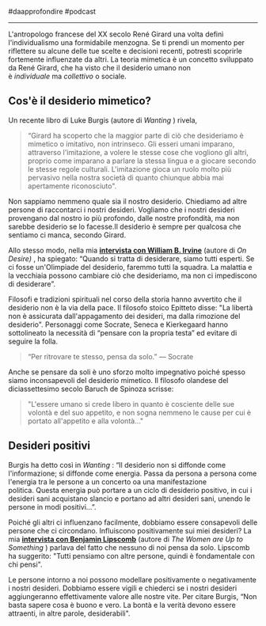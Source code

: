#daapprofondire
#podcast

---

L'antropologo francese del XX secolo René Girard una volta definì l'individualismo una formidabile menzogna. Se ti prendi un momento per riflettere su alcune delle tue scelte e decisioni recenti, potresti scoprirle fortemente influenzate da altri. La teoria mimetica è un concetto sviluppato da René Girard, che ha visto che il desiderio umano non è _individuale_ ma _collettivo_ o sociale.

## Cos'è il desiderio mimetico?

Un recente libro di Luke Burgis (autore di _Wanting_ ) rivela,

> “Girard ha scoperto che la maggior parte di ciò che desideriamo è mimetico o imitativo, non intrinseco. Gli esseri umani imparano, attraverso l'imitazione, a volere le stesse cose che vogliono gli altri, proprio come imparano a parlare la stessa lingua e a giocare secondo le stesse regole culturali. L'imitazione gioca un ruolo molto più pervasivo nella nostra società di quanto chiunque abbia mai apertamente riconosciuto".

Non sappiamo nemmeno quale sia il nostro desiderio. Chiediamo ad altre persone di raccontarci i nostri desideri. Vogliamo che i nostri desideri provengano dal nostro io più profondo, dalle nostre profondità, ma non sarebbe desiderio se lo facesse.Il desiderio è sempre per qualcosa che sentiamo ci manca, secondo Girard.

Allo stesso modo, nella mia [**intervista con William B. Irvine**](https://www.perennialleader.com/william-irvine) (autore di _On Desire)_ , ha spiegato: “Quando si tratta di desiderare, siamo tutti esperti. Se ci fosse un'Olimpiade del desiderio, faremmo tutti la squadra. La malattia e la vecchiaia possono cambiare ciò che desideriamo, ma non ci impediscono di desiderare”.

Filosofi e tradizioni spirituali nel corso della storia hanno avvertito che il desiderio non è la via della pace. Il filosofo stoico Epitteto disse: "La libertà non è assicurata dall'appagamento dei desideri, ma dalla rimozione del desiderio". Personaggi come Socrate, Seneca e Kierkegaard hanno sottolineato la necessità di “pensare con la propria testa” ed evitare di seguire la folla.

> “Per ritrovare te stesso, pensa da solo.” — Socrate

Anche se pensare da soli è uno sforzo molto impegnativo poiché spesso siamo inconsapevoli del desiderio mimetico. Il filosofo olandese del diciassettesimo secolo Baruch de Spinoza scrisse:

> "L'essere umano si crede libero in quanto è cosciente delle sue volontà e del suo appetito, e non sogna nemmeno le cause per cui è portato all'appetito e alla volontà..."

## Desideri positivi

Burgis ha detto così in _Wanting_ : “Il desiderio non si diffonde come l'informazione; si diffonde come energia. Passa da persona a persona come l'energia tra le persone a un concerto oa una manifestazione politica. Questa energia può portare a un ciclo di desiderio positivo, in cui i desideri sani acquistano slancio e portano ad altri desideri sani, unendo le persone in modi positivi…”.

Poiché gli altri ci influenzano facilmente, dobbiamo essere consapevoli delle persone che ci circondano. Influiscono positivamente sui miei desideri? La mia [**intervista con Benjamin Lipscomb**](https://www.perennialleader.com/podcast) (autore di _The Women are Up to Something_ ) parlava del fatto che nessuno di noi pensa da solo. Lipscomb ha suggerito: "Tutti pensiamo con altre persone, quindi è fondamentale con chi pensi".

Le persone intorno a noi possono modellare positivamente o negativamente i nostri desideri. Dobbiamo essere vigili e chiederci se i nostri desideri aggiungeranno effettivamente valore alle nostre vite. Per citare Burgis, “Non basta sapere cosa è buono e vero. La bontà e la verità devono essere attraenti, in altre parole, desiderabili".